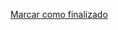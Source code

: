 <a onclick="test()" href="http://147.182.201.108:8080/finish/privileges-users" target="_parent" class="btn primary-btn">Marcar como finalizado</a>
